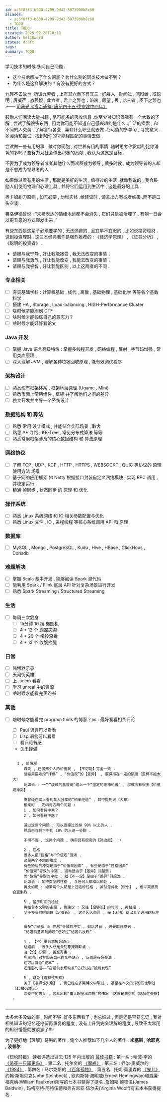 ```yaml
---
id: ac5f8ff3-b630-4299-9d42-5973900b8c60
aliases:
  - ac5f8ff3-b630-4299-9d42-5973900b8c60
  - TODO
title: TODO
created: 2025-02-26T18:13
author: hel10word
status: draft
tags: 
summary: TODO
---
```


学习技术的时候 多问自己问题 : 

- 这个技术解决了什么问题 ? 为什么别的同类技术做不到 ?
- 为什么是这样解决的 ? 有没有更好的方式 ?


九弊不去故也 .所谓九弊者 , 上有其六而下有其三 : 好胜人 , 耻闻过 , 骋辩给 , 眩聪明 , 厉威严 , 恣强愎 , 此六者 , 君上之弊也；谄谀 , 顾望 , 畏 , 此三者 , 臣下之弊也 .—— [司马光 ·《资治通鉴· 唐纪四十五·德宗建中四年》](https://m.zhlzw.com/Mind/201003/110806.html#:~:text=%E5%A5%BD%E8%83%9C%E4%BA%BA%EF%BC%8C%E8%80%BB%E9%97%BB%E8%BF%87%EF%BC%8C%E9%AA%8B%E8%BE%A9%E7%BB%99%EF%BC%8C%E7%9C%A9%E8%81%AA%E6%98%8E%EF%BC%8C%E5%8E%89%E5%A8%81%E4%B8%A5%EF%BC%8C%E6%81%A3%E5%BC%BA%E6%84%8E%EF%BC%8C%E6%AD%A4%E5%85%AD%E8%80%85%EF%BC%8C%E5%90%9B%E4%B8%8A%E4%B9%8B%E5%BC%8A%E4%B9%9F%EF%BC%9B)

鼓励人们阅读大量书籍 , 尽可能多的吸收信息 .你至少对知识景观有一个大致的了解 , 尝试了解很多东西 , 因为你可能不知道自己感兴趣的是什么 .广泛的探索 , 和不同的人交谈 , 了解各行各业 , 喜欢什么职业就去做 .尽可能的多学习 , 寻找意义 .多阅读和尝试 , 找到和你的才能相匹配的事情去做 .

尝试做一些有用的事 , 做对你同胞 , 对世界有用的事情 .随时思考你贡献的比你消耗的多吗？要努力为社会作出积极的贡献 , 我认为这就是目标 .

不要为了成为领导者或者其他什么而试图成为领导 , 很多时候 , 成为领导者的人却是不想成为领导者的人 .

如果你过着有用的生活 , 那就是美好的生活 , 值得过的生活  .就像我说的 , 我会鼓励人们使用物理和心理工具 , 并将它们运用到生活中 , 这是最好的工具 .

奥卡姆剃刀原则 , 如无必要 , 勿增实体 .给建议时 , 请拿出方案或者结果 .而不是口头空谈 .

弗洛伊德曾说 : “未被表达的情绪永远都不会消失 , 它们只是被活埋了 , 有朝一日会以更丑恶的方式爆发出来 .” 

有些东西是这辈子必须要学的 , 无法逃避的 , 且宜早不宜迟的 , 比如说投资理财 .说到投资理财 , 这三本经典著作是强烈推荐的 : 《经济学原理》 , 《证券分析》 , 《聪明的投资者》 .



- 请赐与我宁静 , 好让我能接受 , 我无法改变的事情；
- 请赐与我勇气 , 好让我能改变 , 我能去改变的事情；
- 请赐与我睿智 , 好让我能区别 , 以上这两者的不同 .


### 专业相关

- [ ] 夯实基础学科 : 计算机基础 , 线代 , 离散 , 基础物理 , 基础化学 等等各个基数科学 .
- [ ] 搭建 HA , Storage , Load-balancing , HIGH-Performance Cluster
- [ ] 啥时候才能刷刷 CTF
- [ ] 啥时候才能锻炼自己的意志力？
- [ ] 啥时候才能好好看论文
​
### Java 开发

- [ ] 掌握 Java 语言高级特性 : 掌握多线程开发 , 网络编程 , 反射 , 字节码增强 , 常用类库原理 ,
- [ ] 深入理解 JVM , 理解各种垃圾回收原理 , 能有效调优程序

### 架构设计

- [ ] 熟悉现有框架体系 , 框架地层原理 (Ugame , Mini)
- [ ] 熟悉市面上常用组件 , 框架 并了解他们之间的差异
- [ ] 独立开发并主导一个系统设计

### 数据结构 和 算法

- [ ] 熟悉 常用 设计模式 , 并能结合实际场景 , 取舍
- [ ] 熟悉 A* 寻路 , KB-Tree , 常见分布式算法 等等
- [ ] 熟悉常用框架涉及的核心数据结构 和 算法原理

### 网络协议

- [ ] 了解 TCP , UDP , KCP , HTTP , HTTPS , WEBSOCKT , QUIC 等协议的 原理 使用方法 场景
- [ ] 基于网络应用框架 如 Netty 根据接口封装自定义网络模块 , 实现 RPC 调用 , 并稳定运行 .
- [ ] 精通 帧同步 , 状态同步 的 原理 和 优化

### 操作系统

- [ ] 熟悉 Linux 系统网络 和 IO 相关参数配置与优化
- [ ] 熟悉 Linux 文件 , IO , 进程线程 等核心系统调用 API 和 原理

### 数据库

- [ ] MySQL , Mongo , PostgreSQL , Kudu , Hive , HBase , ClickHous , Dorisdb

### 难题解决

- [ ] 掌握 Scala 基本开发 , 能够阅读 Spark 源代码
- [ ] 能利用 Spark / Flink 底层 API 针对复杂场景进行开发
- [ ] 熟悉 Spark Streaming / Structured Streaming

### 生活

- [ ] 每周三次健身
    - [ ] 15分钟 10 挡 椭圆机
    - [ ] 4 * 12 个 蝴蝶夹胸
    - [ ] 4 * 20 个 哑铃深蹲
    - [ ] 4 * 12 个 收腹抬腿

### 日常

- [ ] 赌博默示录
- [ ] 天河街英雄
- [ ] 上 .onion 看看
- [ ] 学习 unreal 中的资源
- [ ] 啥时候才能看完买的书

### 其他

- [ ]  啥时候才能看完 program think 的博客？ps : 最好看看相关评论
    - [ ] Paul 语言可以看看
    - [ ] Lisp 语言可以看看
    - [ ] 看评论有感
    
    - [关于择偶](https://program-think.blogspot.com/2019/12/Time-and-Life.html?comment=1577804294446#1577804294446)
    
    ```
    
      1 , 价值观  
         首先 , 任何两个人的价值观 , 【不可能】完全一致 .  
         但如果要考虑“择偶” , “价值观”的【差异】 , 要保持在一定的限度（差异不能太大）  
         比如说 : 一个“虔诚的基督徒”碰上一个“坚定的无神论者” , 那就会有很多【价值观冲突】 .  
         ​  
         俺曾经在网上看到某人分享的“相亲经验” , 其中提到说（大意）  
         相亲时 , 先问对方两个问题 :   
         1 , 如何看待中共？  
         2 , 如何看待中医？  
         ​  
         通过这两个问题 , 可以直接过滤掉 90% 以上的人 .  
         然后再与剩下不到 10% 的人进一步聊 .  
         ​  
         不得不说 , 这两个问题 , 确实具有很高的【筛选度】 :)  
         ​  
         2 , 性格  
         很多人把“性格”与“价值观”混淆 .  
         这是两个不同的维度 .  
         有些婚后的冲突是由于“价值观因素” , 有些是由于“性格因素”  
         “价值观”导致的冲突 , 通常是由于【差异】引起滴；  
         而“性格”导致的冲突 , 就【不一定】是由于“差异”引起滴 .  
         比如说 : 某种类型的性格 , 与任何人都难以相处 .  
         再比如说 : 如果两个人都是上述这种性格 , 虽然差异化【很小】 , 但冲突反而会更剧烈 .  
         ​  
         3 , 基于时间的检验  
         再结合本文聊的主题 , 俺建议 : 交往【足够长】的时间 , 再结婚 .  
         至于多长的时间算【足够长】 , 这个因人而异 , 俺【无法】给出某个通用的标准 .  
         ​  
         很多“价值观 ＆ 性格”导致的冲突 , 假以时日 , 总是能感觉到 .  
         “结婚前意识到问题”总好过“结婚后发现” .  
         ​  
         4 , 【不】要刻意掩饰缺点  
         结婚前 , 很多人总是会刻意掩饰缺点 .  
         这【没】必要 , 甚至有害 .  
         坦率地让对方知道自己的某些缺点 , 反而是有好处滴 .  
         这可以降低“成本” .  
         还是那句话——“在婚前发现缺点”总好过在“婚后发现”  
         ​  
         5 , 避免【选择性失察】  
         关于【选择性失察】 , 俺已经在多篇博文中聊过 , 甚至在本文的评论区也聊过（15楼62单元） .  
         恋爱中的男女 , 容易出现“情人眼里出西施”的情况 .这就是典型的【选择性失察】 .
        
    ```





---


太多太多没做的事 , 时间不够 .好多东西看了 , 也总结过 , 但是还是容易忘记 , 我对相关知识的记忆还停留再重复的程度 , 没有上升到完全理解的程度 , 导致不太常用的知识慢慢就被淡忘了!!!!



为了更好地【理解】马列的著作 , 俺个人推荐如下几个人的著作 : 
**米塞斯 , 哈耶克 , 波普尔**


《纽约时报》 读者评选出过去 125 年内出版的 [最佳书籍](https://cn.nytimes.com/culture/20211230/best-book-winners/) : 
第一名 : 哈波·李的 [《杀死一只知更鸟》](https://zh.wikipedia.org/wiki/%E6%9D%80%E6%AD%BB%E4%B8%80%E5%8F%AA%E7%9F%A5%E6%9B%B4%E9%B8%9F) .
第二名 : 托尔金的 [《魔戒》](https://zh.wikipedia.org/wiki/%E9%AD%94%E6%88%92) .
第三名 : 乔治·奥威尔的 [《1984》](https://zh.wikipedia.org/wiki/%E4%B8%80%E4%B9%9D%E5%85%AB%E5%9B%9B) .
第四名 : 马尔克斯的 [《百年孤独》](https://zh.wikipedia.org/wiki/%E7%99%BE%E5%B9%B4%E5%AD%A4%E7%8B%AC) .
第五名 : 托妮·莫里森的 [《宠儿》](https://zh.wikipedia.org/wiki/%E5%AE%A0%E5%84%BF) 约翰·斯坦贝克(John Steinbeck) , 欧内斯特·海明威(Ernest Hemingway)和威廉·福克纳(William Faulkner)所写的七本书获得了提名 .詹姆斯·鲍德温(James Baldwin) , 玛格丽特·阿特伍德和弗吉尼亚·伍尔夫(Virginia Woolf)有五本书获得提名 .





